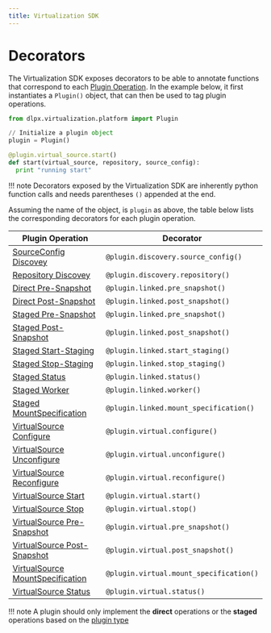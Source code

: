 ```yaml
---
title: Virtualization SDK
---
```


# Decorators

The Virtualization SDK exposes decorators to be able to annotate functions that correspond to each [Plugin Operation](Plugin_Operations.md). 
In the example below, it first instantiates a `Plugin()` object, that can then be used to tag plugin operations.


```python
from dlpx.virtualization.platform import Plugin

// Initialize a plugin object
plugin = Plugin()

@plugin.virtual_source.start()
def start(virtual_source, repository, source_config):
  print "running start" 
```

!!! note
    Decorators exposed by the Virtualization SDK are inherently python function calls and needs parentheses `()` appended at the end.

Assuming the name of the object, is `plugin` as above, the table below lists the corresponding decorators for each plugin operation.

Plugin Operation | Decorator
---------------- |  --------
[SourceConfig Discovey](Plugin_Operations.md#sourceconfig-discovery) | `@plugin.discovery.source_config()`
[Repository Discovey](Plugin_Operations.md#repository-discovery) | `@plugin.discovery.repository()`
[Direct Pre-Snapshot](Plugin_Operations.md#linkedsource-pre-snapshot) | `@plugin.linked.pre_snapshot()`
[Direct Post-Snapshot](Plugin_Operations.md#linkedsource-post-snapshot) | `@plugin.linked.post_snapshot()`
[Staged Pre-Snapshot](Plugin_Operations.md#linkedsource-pre-snapshot) | `@plugin.linked.pre_snapshot()`
[Staged Post-Snapshot](Plugin_Operations.md#linkedsource-post-snapshot) | `@plugin.linked.post_snapshot()`
[Staged Start-Staging](Plugin_Operations.md#linkedsource-start-staging) | `@plugin.linked.start_staging()`
[Staged Stop-Staging](Plugin_Operations.md#linkedsource-stop-staging) | `@plugin.linked.stop_staging()`
[Staged Status](Plugin_Operations.md#linkedsource-status) | `@plugin.linked.status()`
[Staged Worker](Plugin_Operations.md#linkedsource-worker) | `@plugin.linked.worker()`
[Staged MountSpecification](Plugin_Operations.md#linkedsource-mount-specification) | `@plugin.linked.mount_specification()`
[VirtualSource Configure](Plugin_Operations.md#virtualsource-configure) | `@plugin.virtual.configure()`
[VirtualSource Unconfigure](Plugin_Operations.md#virtualsource-unconfigure) | `@plugin.virtual.unconfigure()`
[VirtualSource Reconfigure](Plugin_Operations.md#virtualsource-reconfigure) | `@plugin.virtual.reconfigure()`
[VirtualSource Start](Plugin_Operations.md#virtualsource-start) | `@plugin.virtual.start()`
[VirtualSource Stop](Plugin_Operations.md#virtualsource-stop) | `@plugin.virtual.stop()`
[VirtualSource Pre-Snapshot](Plugin_Operations.md#virtualsource-pre-snapshot) | `@plugin.virtual.pre_snapshot()`
[VirtualSource Post-Snapshot](Plugin_Operations.md#virtualsource-post-snapshot) | `@plugin.virtual.post_snapshot()`
[VirtualSource MountSpecification](Plugin_Operations.md#virtualsource-mount-specification) | `@plugin.virtual.mount_specification()`
[VirtualSource Status](Plugin_Operations.md#virtualsource-status) | `@plugin.virtual.status()`

!!! note
    A plugin should only implement the **direct** operations or the **staged** operations based on the [plugin type](Glossary.md#plugin-type)